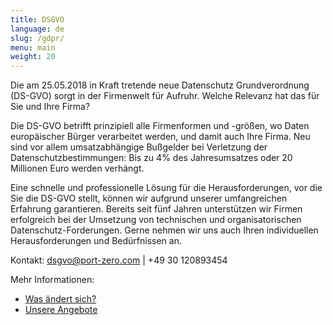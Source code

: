 ```yaml
---
title: DSGVO
language: de
slug: /gdpr/
menu: main
weight: 20
---
```


Die am 25.05.2018 in Kraft tretende neue Datenschutz Grundverordnung (DS-GVO) sorgt in der Firmenwelt für Aufruhr. Welche Relevanz hat das für Sie und Ihre Firma?

Die DS-GVO betrifft prinzipiell alle Firmenformen und -größen, wo Daten europäischer Bürger verarbeitet werden, und damit auch Ihre Firma. Neu sind vor allem umsatzabhängige Bußgelder bei Verletzung der Datenschutzbestimmungen: Bis zu 4% des Jahresumsatzes oder 20 Millionen Euro werden verhängt.

Eine schnelle und professionelle Lösung für die Herausforderungen, vor die Sie die DS-GVO stellt, können wir aufgrund unserer umfangreichen Erfahrung garantieren. Bereits seit fünf Jahren unterstützen wir Firmen erfolgreich bei der Umsetzung von technischen und organisatorischen Datenschutz-Forderungen. Gerne nehmen wir uns auch Ihren individuellen Herausforderungen und Bedürfnissen an.

Kontakt: [dsgvo@port-zero.com](mailto:dsgvo@port-zero.com) | +49 30 120893454

Mehr Informationen:

* [Was ändert sich?](/de/gdpr/info/)
* [Unsere Angebote](/de/gdpr/offers/)

